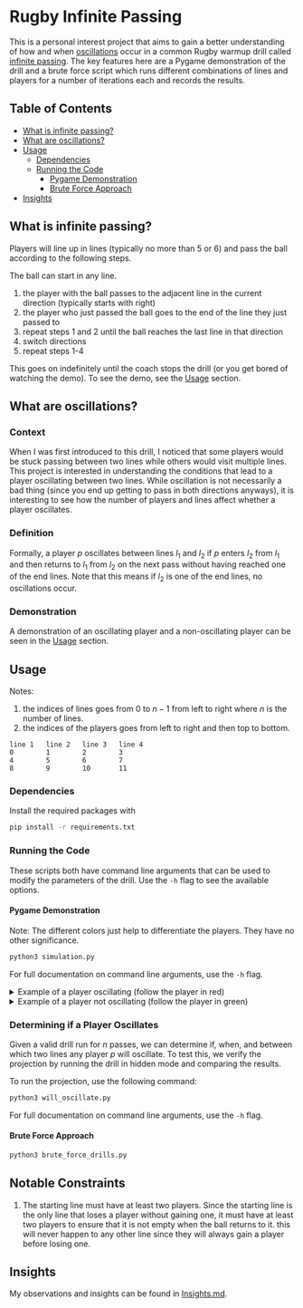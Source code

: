 # Rugby Infinite Passing

This is a personal interest project that aims to gain a better understanding of how and when [oscillations](#what-are-oscillations) occur in a common Rugby warmup drill called [infinite passing](#what-is-infinite-passing). The key features here are a Pygame demonstration of the drill and a brute force script which runs different combinations of lines and players for a number of iterations each and records the results. 

## Table of Contents

- [What is infinite passing?](#what-is-infinite-passing)
- [What are oscillations?](#what-are-oscillations)
- [Usage](#usage)
  * [Dependencies](#dependencies)
  * [Running the Code](#running-the-code)
    + [Pygame Demonstration](#pygame-demonstration)
    + [Brute Force Approach](#brute-force-approach)
- [Insights](./Insights.md)

## What is infinite passing?

Players will line up in lines (typically no more than 5 or 6) and pass the ball according to the following steps. 

The ball can start in any line. 

1. the player with the ball passes to the adjacent line in the current direction (typically starts with right)
2. the player who just passed the ball goes to the end of the line they just passed to
3. repeat steps 1 and 2 until the ball reaches the last line in that direction
4. switch directions
6. repeat steps 1-4

This goes on indefinitely until the coach stops the drill (or you get bored of watching the demo). To see the demo, see the [Usage](#usage) section.

## What are oscillations?

### Context

When I was first introduced to this drill, I noticed that some players would be stuck passing between two lines while others would visit multiple lines. This project is interested in understanding the conditions that lead to a player oscillating between two lines. While oscillation is not necessarily a bad thing (since you end up getting to pass in both directions anyways), it is interesting to see how the number of players and lines affect whether a player oscillates.

### Definition

Formally, a player $p$ oscillates between lines $l_1$ and $l_2$ if $p$ enters $l_2$ from $l_1$ and then returns to $l_1$ from $l_2$ on the next pass without having reached one of the end lines. Note that this means if $l_2$ is one of the end lines, no oscillations occur. 

### Demonstration

A demonstration of an oscillating player and a non-oscillating player can be seen in the [Usage](#usage) section.

## Usage

Notes:
1. the indices of lines goes from 0 to $n-1$ from left to right where $n$ is the number of lines.
2. the indices of the players goes from left to right and then top to bottom.

```
line 1   line 2   line 3   line 4
0        1        2        3
4        5        6        7
8        9        10       11
```

### Dependencies 

Install the required packages with 

```bash
pip install -r requirements.txt
```

### Running the Code

These scripts both have command line arguments that can be used to modify the parameters of the drill. Use the `-h` flag to see the available options.

#### Pygame Demonstration

Note: The different colors just help to differentiate the players. They have no other significance. 

```bash
python3 simulation.py
```

For full documentation on command line arguments, use the `-h` flag.

<details>
<summary>Example of a player oscillating (follow the player in red)</summary>

```bash
python3 simulation.py --example1
```

The player in red goes from the second line to the third line and back to the second line without having reached the rightmost line. This is an example of a player oscillating between two lines.
</details>
<details>
<summary>Example of a player not oscillating (follow the player in green)</summary>

```bash
python3 simulation.py --example2
```

The player in green goes from the second line to the third line. This is an example of a player not oscillating between two lines.
</details>

### Determining if a Player Oscillates 

Given a valid drill run for $n$ passes, we can determine if, when, and between which two lines any player $p$ will oscillate. To test this, we verify the projection by running the drill in hidden mode and comparing the results. 

To run the projection, use the following command:

```bash
python3 will_oscillate.py
```

For full documentation on command line arguments, use the `-h` flag.

#### Brute Force Approach

```bash
python3 brute_force_drills.py
```

## Notable Constraints

1. The starting line must have at least two players. Since the starting line is the only line that loses a player without gaining one, it must have at least two players to ensure that it is not empty when the ball returns to it. this will never happen to any other line since they will always gain a player before losing one.

## Insights

My observations and insights can be found in [Insights.md](./Insights.md).